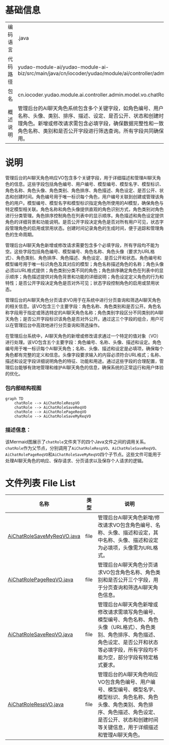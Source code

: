 # 基础信息

|      |      |
|------|------|
| 编码语言 | .java |
| 代码路径 | yudao-module-ai/yudao-module-ai-biz/src/main/java/cn/iocoder/yudao/module/ai/controller/admin/model/vo/chatRole |
| 包名 | cn.iocoder.yudao.module.ai.controller.admin.model.vo.chatRole |
| 概述说明 | 管理后台的AI聊天角色系统包含多个关键字段，如角色编号、用户编号、模型编号、角色名称、头像、类别、排序、描述、设定、是否公开、状态和创建时间，用于唯一标识和管理角色。新增或修改请求需包含必填字段，确保数据完整性和一致性。分页请求VO通过角色名称、类别和是否公开字段进行筛选查询。所有字段共同确保角色的有效管理和使用。 |

# 说明

管理后台的AI聊天角色响应VO包含多个关键字段，用于详细描述和管理AI聊天角色的信息。这些字段包括角色编号、用户编号、模型编号、模型名字、模型标识、角色名称、角色头像、角色类别、角色排序、角色描述、角色设定、是否公开、状态和创建时间。角色编号用于唯一标识每个角色，用户编号关联到创建或管理该角色的用户。模型编号、模型名字和模型标识指定角色所使用的AI模型，确保角色与特定模型相关联。角色名称和角色头像提供直观的角色识别方式，角色类别对角色进行分类管理。角色排序控制角色在列表中的显示顺序。角色描述和角色设定提供角色的详细背景和功能说明。是否公开字段决定角色是否对所有用户可见，状态字段管理角色的启用或禁用状态。创建时间记录角色的生成时间，便于追踪和管理角色的生命周期。

管理后台AI聊天角色新增或修改请求需要包含多个必填字段，所有字段均不能为空。这些字段包括角色编号、模型编号、角色名称、角色头像（要求为URL格式）、角色类别、角色排序、角色描述、角色设定、是否公开和状态。角色编号和模型编号用于唯一标识角色及其对应的模型；角色名称描述角色的名称；角色头像必须以URL格式提供；角色类别分类不同的角色；角色排序确定角色在列表中的显示顺序；角色描述提供对角色背景和功能的详细说明；角色设定定义角色的行为和特性；是否公开字段决定角色是否对外可见；状态字段控制角色的启用或禁用状态。

管理后台的AI聊天角色分页请求VO用于在系统中进行分页查询和筛选AI聊天角色的相关信息。该VO包含三个主要字段：角色名称、角色类别和是否公开。角色名称字段用于指定或筛选特定的AI聊天角色名称；角色类别字段区分不同类别的AI聊天角色；是否公开字段标识该角色是否对外公开。通过这三个字段的组合，用户可以在管理后台中高效地进行分页查询和筛选操作。

在管理后台系统中，AI聊天角色的新增或修改请求通过一个特定的值对象（VO）进行处理。该VO包含五个主要字段：角色编号、名称、头像、描述和设定。角色编号用于唯一标识每个AI聊天角色；名称、头像、描述和设定是必填项，确保每个角色都有完整的定义和信息。头像字段要求输入的内容必须符合URL格式；名称、描述和设定字段详细说明角色的特征、功能和用途。通过这些字段的合理配置，管理后台能够有效地管理和维护AI聊天角色的信息，确保系统的正常运行和用户体验的优化。


### 包内部结构视图

```mermaid
graph TD
    chatRole --> AiChatRoleRespVO
    chatRole --> AiChatRoleSaveReqVO
    chatRole --> AiChatRolePageReqVO
    chatRole --> AiChatRoleSaveMyReqVO
```

### 描述信息：
该Mermaid图展示了`chatRole`文件夹下的四个Java文件之间的调用关系。`chatRole`作为父节点，分别调用了`AiChatRoleRespVO`、`AiChatRoleSaveReqVO`、`AiChatRolePageReqVO`和`AiChatRoleSaveMyReqVO`四个子节点。这些文件可能用于处理AI聊天角色的响应、保存请求、分页请求以及保存个人请求的逻辑。

# 文件列表 File List

| 名称   | 类型  | 说明 |
|-------|------|-------------|
| [AiChatRoleSaveMyReqVO.java](AiChatRoleSaveMyReqVO.md) | file | 管理后台AI聊天角色新增/修改请求VO包含角色编号、名称、头像、描述和设定，其中名称、头像、描述和设定为必填项，头像需为URL格式。 |
| [AiChatRolePageReqVO.java](AiChatRolePageReqVO.md) | file | 管理后台AI聊天角色分页请求VO包含角色名称、角色类别和是否公开三个字段，用于分页查询和筛选AI聊天角色信息。 |
| [AiChatRoleSaveReqVO.java](AiChatRoleSaveReqVO.md) | file | 管理后台AI聊天角色新增或修改请求需填写角色编号、模型编号、角色名称、角色头像（URL格式）、角色类别、角色排序、角色描述、角色设定、是否公开和状态等必填字段，所有字段均不能为空，部分字段有特定格式要求。 |
| [AiChatRoleRespVO.java](AiChatRoleRespVO.md) | file | 管理后台的AI聊天角色响应VO包含角色编号、用户编号、模型编号、模型名字、模型标识、角色名称、角色头像、角色类别、角色排序、角色描述、角色设定、是否公开、状态和创建时间等关键信息，用于详细描述和管理AI聊天角色。 |


